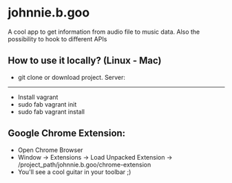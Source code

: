 # johnnie.b.goo
A cool app to get information from audio file to music data. Also the possibility to hook to different APIs

How to use it locally? (Linux - Mac)
------------------------------------
* git clone or download project.
Server:
------
* Install vagrant
* sudo fab vagrant init
* sudo fab vagrant install

Google Chrome Extension:
-----------------------
* Open Chrome Browser
* Window -> Extensions -> Load Unpacked Extension -> /project_path/johnnie.b.goo/chrome-extension
* You'll see a cool guitar in your toolbar ;)
